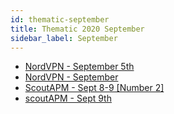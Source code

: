 ```yaml
---
id: thematic-september
title: Thematic 2020 September
sidebar_label: September
---
```


-   <a href="/html/Thematic/2020/September/NordVPN - September 5th.html" target="_parent">NordVPN - September 5th</a>
-   <a href="/html/Thematic/2020/September/NordVPN - September.html" target="_parent">NordVPN - September</a>
-   <a href="/html/Thematic/2020/September/ScoutAPM - Sept 8-9 [Number 2].html" target="_parent">ScoutAPM - Sept 8-9 [Number 2]</a>
-   <a href="/html/Thematic/2020/September/scoutAPM - Sept 9th.html" target="_parent">scoutAPM - Sept 9th</a>
